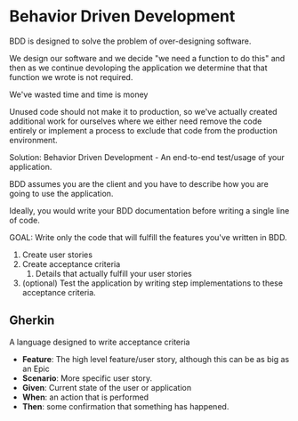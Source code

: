 # Behavior Driven Development

BDD is designed to solve the problem of over-designing software.

We design our software and we decide "we need a function to do this" and then as we continue devoloping the application we determine that that function we wrote is not required.

We've wasted time and time is money

Unused code should not make it to production, so we've actually created additional work for ourselves where we either need remove the code entirely or implement a process to exclude that code from the production environment.

Solution: Behavior Driven Development - An end-to-end test/usage of your application.

BDD assumes you are the client and you have to describe how you are going to use the application.

Ideally, you would write your BDD documentation before writing a single line of code.

GOAL: Write only the code that will fulfill the features you've written in BDD.

1. Create user stories
2. Create acceptance criteria
   1. Details that actually fulfill your user stories
3. (optional) Test the application by writing step implementations to these acceptance criteria.

## Gherkin
A language designed to write acceptance criteria

* **Feature**: The high level feature/user story, although this can be as big as an Epic
* **Scenario**: More specific user story.
* **Given**: Current state of the user or application
* **When**: an action that is performed
* **Then**: some confirmation that something has happened.